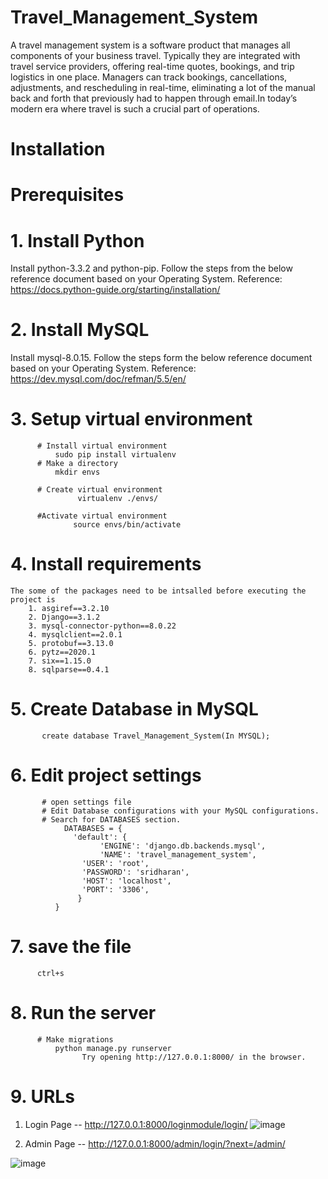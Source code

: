 # Travel_Management_System
A travel management system is a software product that manages all components of your business travel.  Typically they are integrated with travel service providers, offering real-time quotes, bookings, and trip logistics in one place.  Managers can track bookings, cancellations, adjustments, and rescheduling in real-time, eliminating a lot of the manual back and forth that previously had to happen through email.In today’s modern era where travel is such a crucial part of operations.

# Installation
# Prerequisites
# 1. Install Python
Install python-3.3.2 and python-pip. Follow the steps from the below reference document based on your Operating System. Reference: https://docs.python-guide.org/starting/installation/

# 2. Install MySQL
Install mysql-8.0.15. Follow the steps form the below reference document based on your Operating System. Reference: https://dev.mysql.com/doc/refman/5.5/en/

# 3. Setup virtual environment
          # Install virtual environment
              sudo pip install virtualenv
          # Make a directory
              mkdir envs
            
          # Create virtual environment
                   virtualenv ./envs/

          #Activate virtual environment
                  source envs/bin/activate


# 4. Install requirements
    The some of the packages need to be intsalled before executing the project is 
        1. asgiref==3.2.10
        2. Django==3.1.2
        3. mysql-connector-python==8.0.22
        4. mysqlclient==2.0.1
        5. protobuf==3.13.0
        6. pytz==2020.1
        7. six==1.15.0
        8. sqlparse==0.4.1

# 5. Create Database in MySQL
           
           create database Travel_Management_System(In MYSQL);

# 6. Edit project settings

           # open settings file
           # Edit Database configurations with your MySQL configurations.
           # Search for DATABASES section.
                DATABASES = {
                  'default': {
                        'ENGINE': 'django.db.backends.mysql',
                        'NAME': 'travel_management_system',
		            'USER': 'root',
		            'PASSWORD': 'sridharan',
		            'HOST': 'localhost',
		            'PORT': '3306',
                   }
              }

# 7. save the file
          ctrl+s

# 8. Run the server
          # Make migrations
              python manage.py runserver
                    Try opening http://127.0.0.1:8000/ in the browser. 

# 9. URLs

1. Login Page -- http://127.0.0.1:8000/loginmodule/login/
![image](https://user-images.githubusercontent.com/82249340/213260905-f5674da7-07a2-45ba-80b2-201ba7ef9b65.png)

2. Admin Page -- http://127.0.0.1:8000/admin/login/?next=/admin/

![image](https://user-images.githubusercontent.com/82249340/213311880-ebc2e160-50b6-4bf0-bd95-51a16c48a745.png)


